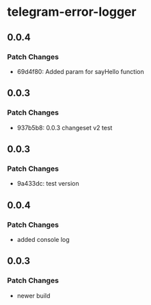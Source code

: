 # telegram-error-logger

## 0.0.4

### Patch Changes

- 69d4f80: Added param for sayHello function

## 0.0.3

### Patch Changes

- 937b5b8: 0.0.3 changeset v2 test

## 0.0.3

### Patch Changes

- 9a433dc: test version

## 0.0.4

### Patch Changes

- added console log

## 0.0.3

### Patch Changes

- newer build
